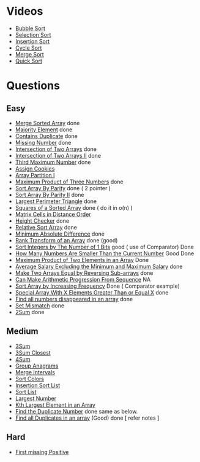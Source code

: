 # Videos
- [Bubble Sort](https://youtu.be/F5MZyqRp_IM)
- [Selection Sort](https://youtu.be/Nd4SCCIHFWk)
- [Insertion Sort](https://youtu.be/By_5-RRqVeE)
- [Cycle Sort](https://www.youtube.com/watch?v=JfinxytTYFQ&list=RDCMUCBGOUQHNNtNGcGzVq5rIXjw&start_radio=1&rv=JfinxytTYFQ&t=2)
- [Merge Sort](https://youtu.be/iKGAgWdgoRk)
- [Quick Sort](https://youtu.be/Z8svOqamag8)

# Questions

## Easy
- [Merge Sorted Array](https://leetcode.com/problems/merge-sorted-array/) done
- [Majority Element](https://leetcode.com/problems/majority-element/) done
- [Contains Duplicate](https://leetcode.com/problems/contains-duplicate/) done
- [Missing Number](https://leetcode.com/problems/missing-number/) done
- [Intersection of Two Arrays](https://leetcode.com/problems/intersection-of-two-arrays/) done
- [Intersection of Two Arrays II](https://leetcode.com/problems/intersection-of-two-arrays-ii/) done
- [Third Maximum Number](https://leetcode.com/problems/third-maximum-number/) done
- [Assign Cookies](https://leetcode.com/problems/assign-cookies/)
- [Array Partition I](https://leetcode.com/problems/array-partition-i/)
- [Maximum Product of Three Numbers](https://leetcode.com/problems/maximum-product-of-three-numbers/) done
- [Sort Array By Parity](https://leetcode.com/problems/sort-array-by-parity/) done ( 2 pointer )
- [Sort Array By Parity II](https://leetcode.com/problems/sort-array-by-parity-ii/) done
- [Largest Perimeter Triangle](https://leetcode.com/problems/largest-perimeter-triangle/) done
- [Squares of a Sorted Array](https://leetcode.com/problems/squares-of-a-sorted-array/) done ( do it in o(n) )
- [Matrix Cells in Distance Order](https://leetcode.com/problems/matrix-cells-in-distance-order/)
- [Height Checker](https://leetcode.com/problems/height-checker/) done
- [Relative Sort Array](https://leetcode.com/problems/relative-sort-array/) done
- [Minimum Absolute Difference](https://leetcode.com/problems/minimum-absolute-difference/) done
- [Rank Transform of an Array](https://leetcode.com/problems/rank-transform-of-an-array/) done (good)
- [Sort Integers by The Number of 1 Bits](https://leetcode.com/problems/sort-integers-by-the-number-of-1-bits/) good ( use of Comparator) Done
- [How Many Numbers Are Smaller Than the Current Number](https://leetcode.com/problems/how-many-numbers-are-smaller-than-the-current-number/) Good Done
- [Maximum Product of Two Elements in an Array](https://leetcode.com/problems/maximum-product-of-two-elements-in-an-array/) Done 
- [Average Salary Excluding the Minimum and Maximum Salary](https://leetcode.com/problems/average-salary-excluding-the-minimum-and-maximum-salary/) done
- [Make Two Arrays Equal by Reversing Sub-arrays](https://leetcode.com/problems/make-two-arrays-equal-by-reversing-sub-arrays/) done
- [Can Make Arithmetic Progression From Sequence](https://leetcode.com/problems/can-make-arithmetic-progression-from-sequence/) NA
- [Sort Array by Increasing Frequency](https://leetcode.com/problems/sort-array-by-increasing-frequency/) Done ( Comparator example)
- [Special Array With X Elements Greater Than or Equal X](https://leetcode.com/problems/special-array-with-x-elements-greater-than-or-equal-x/) done
- [Find all numbers disappeared in an array](https://leetcode.com/problems/find-all-numbers-disappeared-in-an-array/) done
- [Set Mismatch](https://leetcode.com/problems/set-mismatch/) done
- [2Sum](https://leetcode.com/problems/two-sum/) done

## Medium
- [3Sum](https://leetcode.com/problems/3sum/)
- [3Sum Closest](https://leetcode.com/problems/3sum-closest/)
- [4Sum](https://leetcode.com/problems/4sum/)
- [Group Anagrams](https://leetcode.com/problems/group-anagrams/)
- [Merge Intervals](https://leetcode.com/problems/merge-intervals/)
- [Sort Colors](https://leetcode.com/problems/sort-colors/)
- [Insertion Sort List](https://leetcode.com/problems/insertion-sort-list/)
- [Sort List](https://leetcode.com/problems/sort-list/)
- [Largest Number](https://leetcode.com/problems/largest-number/)
- [Kth Largest Element in an Array](https://leetcode.com/problems/kth-largest-element-in-an-array/)
- [Find the Duplicate Number](https://leetcode.com/problems/find-the-duplicate-number/) done same as below.
- [Find all Duplicates in an array](https://leetcode.com/problems/find-all-duplicates-in-an-array/) (Good) done [ refer notes ]

## Hard
- [First missing Positive](https://leetcode.com/problems/first-missing-positive/)
